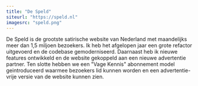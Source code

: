 ```yaml
---
title: "De Speld"
siteurl: "https://speld.nl"
imagesrc: "speld.png"
---
```

De Speld is de grootste satirische website van Nederland met maandelijks meer dan 1,5 miljoen bezoekers. Ik heb het afgelopen jaar een grote refactor uitgevoerd en de codebase gemoderniseerd. Daarnaast heb ik nieuwe features ontwikkeld en de website gekoppeld aan een nieuwe advertentie partner. Ten slotte hebben we een "Vage Kennis" abonnement model geintroduceerd waarmee bezoekers lid kunnen worden en een advertentie-vrije versie van de website kunnen zien.
